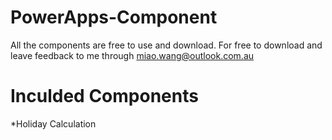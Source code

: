 # PowerApps-Component

All the components are free to use and download.
For free to download and leave feedback to me through miao.wang@outlook.com.au


# Inculded Components

  *Holiday Calculation
